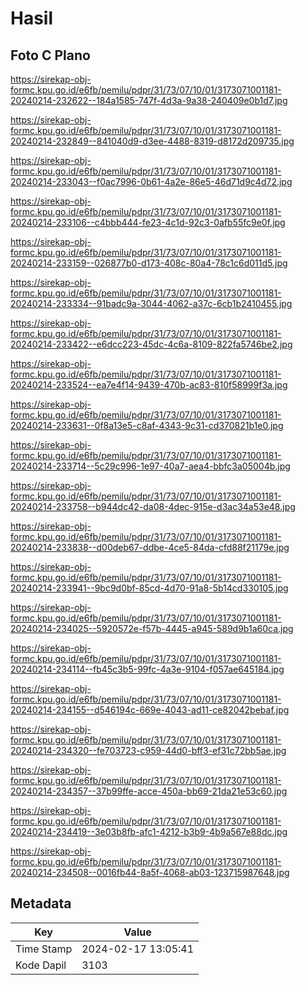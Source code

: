 # Hasil

## Foto C Plano

https://sirekap-obj-formc.kpu.go.id/e6fb/pemilu/pdpr/31/73/07/10/01/3173071001181-20240214-232622--184a1585-747f-4d3a-9a38-240409e0b1d7.jpg

https://sirekap-obj-formc.kpu.go.id/e6fb/pemilu/pdpr/31/73/07/10/01/3173071001181-20240214-232849--841040d9-d3ee-4488-8319-d8172d209735.jpg

https://sirekap-obj-formc.kpu.go.id/e6fb/pemilu/pdpr/31/73/07/10/01/3173071001181-20240214-233043--f0ac7996-0b61-4a2e-86e5-46d71d9c4d72.jpg

https://sirekap-obj-formc.kpu.go.id/e6fb/pemilu/pdpr/31/73/07/10/01/3173071001181-20240214-233106--c4bbb444-fe23-4c1d-92c3-0afb55fc9e0f.jpg

https://sirekap-obj-formc.kpu.go.id/e6fb/pemilu/pdpr/31/73/07/10/01/3173071001181-20240214-233159--026877b0-d173-408c-80a4-78c1c6d011d5.jpg

https://sirekap-obj-formc.kpu.go.id/e6fb/pemilu/pdpr/31/73/07/10/01/3173071001181-20240214-233334--91badc9a-3044-4062-a37c-6cb1b2410455.jpg

https://sirekap-obj-formc.kpu.go.id/e6fb/pemilu/pdpr/31/73/07/10/01/3173071001181-20240214-233422--e6dcc223-45dc-4c6a-8109-822fa5746be2.jpg

https://sirekap-obj-formc.kpu.go.id/e6fb/pemilu/pdpr/31/73/07/10/01/3173071001181-20240214-233524--ea7e4f14-9439-470b-ac83-810f58999f3a.jpg

https://sirekap-obj-formc.kpu.go.id/e6fb/pemilu/pdpr/31/73/07/10/01/3173071001181-20240214-233631--0f8a13e5-c8af-4343-9c31-cd370821b1e0.jpg

https://sirekap-obj-formc.kpu.go.id/e6fb/pemilu/pdpr/31/73/07/10/01/3173071001181-20240214-233714--5c29c996-1e97-40a7-aea4-bbfc3a05004b.jpg

https://sirekap-obj-formc.kpu.go.id/e6fb/pemilu/pdpr/31/73/07/10/01/3173071001181-20240214-233758--b944dc42-da08-4dec-915e-d3ac34a53e48.jpg

https://sirekap-obj-formc.kpu.go.id/e6fb/pemilu/pdpr/31/73/07/10/01/3173071001181-20240214-233838--d00deb67-ddbe-4ce5-84da-cfd88f21179e.jpg

https://sirekap-obj-formc.kpu.go.id/e6fb/pemilu/pdpr/31/73/07/10/01/3173071001181-20240214-233941--9bc9d0bf-85cd-4d70-91a8-5b14cd330105.jpg

https://sirekap-obj-formc.kpu.go.id/e6fb/pemilu/pdpr/31/73/07/10/01/3173071001181-20240214-234025--5920572e-f57b-4445-a945-589d9b1a60ca.jpg

https://sirekap-obj-formc.kpu.go.id/e6fb/pemilu/pdpr/31/73/07/10/01/3173071001181-20240214-234114--fb45c3b5-99fc-4a3e-9104-f057ae645184.jpg

https://sirekap-obj-formc.kpu.go.id/e6fb/pemilu/pdpr/31/73/07/10/01/3173071001181-20240214-234155--d546194c-669e-4043-ad11-ce82042bebaf.jpg

https://sirekap-obj-formc.kpu.go.id/e6fb/pemilu/pdpr/31/73/07/10/01/3173071001181-20240214-234320--fe703723-c959-44d0-bff3-ef31c72bb5ae.jpg

https://sirekap-obj-formc.kpu.go.id/e6fb/pemilu/pdpr/31/73/07/10/01/3173071001181-20240214-234357--37b99ffe-acce-450a-bb69-21da21e53c60.jpg

https://sirekap-obj-formc.kpu.go.id/e6fb/pemilu/pdpr/31/73/07/10/01/3173071001181-20240214-234419--3e03b8fb-afc1-4212-b3b9-4b9a567e88dc.jpg

https://sirekap-obj-formc.kpu.go.id/e6fb/pemilu/pdpr/31/73/07/10/01/3173071001181-20240214-234508--0016fb44-8a5f-4068-ab03-123715987648.jpg


## Metadata

| Key        | Value               |
| ---------- | ------------------- |
| Time Stamp | 2024-02-17 13:05:41 |
| Kode Dapil | 3103                |




